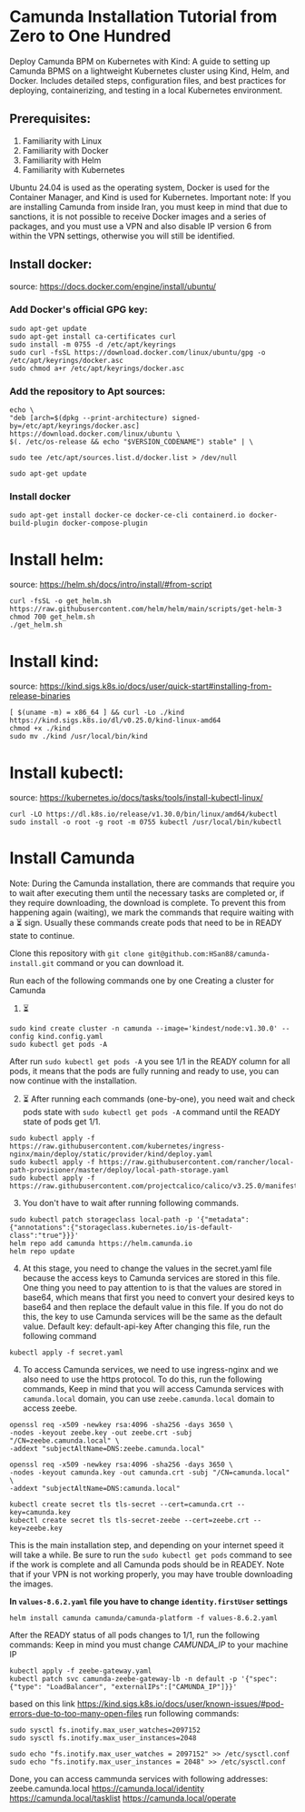 # Camunda Installation Tutorial from Zero to One Hundred
Deploy Camunda BPM on Kubernetes with Kind: A guide to setting up Camunda BPMS on a lightweight Kubernetes cluster using Kind, Helm, and Docker. Includes detailed steps, configuration files, and best practices for deploying, containerizing, and testing in a local Kubernetes environment.

## Prerequisites:
1. Familiarity with Linux
2. Familiarity with Docker
3. Familiarity with Helm
4. Familiarity with Kubernetes

Ubuntu 24.04 is used as the operating system, Docker is used for the Container Manager, and Kind is used for Kubernetes.
Important note: If you are installing Camunda from inside Iran, you must keep in mind that due to sanctions, it is not possible to receive Docker images and a series of packages, and you must use a VPN and also disable IP version 6 from within the VPN settings, otherwise you will still be identified.
## Install docker:
source: https://docs.docker.com/engine/install/ubuntu/


### Add Docker's official GPG key:
```
sudo apt-get update
sudo apt-get install ca-certificates curl
sudo install -m 0755 -d /etc/apt/keyrings
sudo curl -fsSL https://download.docker.com/linux/ubuntu/gpg -o /etc/apt/keyrings/docker.asc
sudo chmod a+r /etc/apt/keyrings/docker.asc
```
### Add the repository to Apt sources:
```
echo \
"deb [arch=$(dpkg --print-architecture) signed-by=/etc/apt/keyrings/docker.asc] https://download.docker.com/linux/ubuntu \
$(. /etc/os-release && echo "$VERSION_CODENAME") stable" | \

sudo tee /etc/apt/sources.list.d/docker.list > /dev/null

sudo apt-get update
```
### Install docker
```
sudo apt-get install docker-ce docker-ce-cli containerd.io docker-build-plugin docker-compose-plugin
```

# Install helm:
source: https://helm.sh/docs/intro/install/#from-script
```
curl -fsSL -o get_helm.sh https://raw.githubusercontent.com/helm/helm/main/scripts/get-helm-3
chmod 700 get_helm.sh
./get_helm.sh
```

# Install kind:
source: https://kind.sigs.k8s.io/docs/user/quick-start#installing-from-release-binaries
```
[ $(uname -m) = x86_64 ] && curl -Lo ./kind https://kind.sigs.k8s.io/dl/v0.25.0/kind-linux-amd64
chmod +x ./kind
sudo mv ./kind /usr/local/bin/kind
```
# Install kubectl:
source: https://kubernetes.io/docs/tasks/tools/install-kubectl-linux/
```
curl -LO https://dl.k8s.io/release/v1.30.0/bin/linux/amd64/kubectl
sudo install -o root -g root -m 0755 kubectl /usr/local/bin/kubectl
```

# Install Camunda
Note: During the Camunda installation, there are commands that require you to wait after executing them until the necessary tasks are completed or, if they require downloading, the download is complete. To prevent this from happening again (waiting), we mark the commands that require waiting with a ⏳ sign. Usually these commands create pods that need to be in READY state to continue.

Clone this repository with `git clone git@github.com:HSan88/camunda-install.git` command or you can download it.

Run each of the following commands one by one
Creating a cluster for Camunda
1. ⏳
```
sudo kind create cluster -n camunda --image='kindest/node:v1.30.0' --config kind.config.yaml
sudo kubectl get pods -A
```
After run `sudo kubectl get pods -A` you see 1/1 in the READY column for all pods, it means that the pods are fully running and ready to use, you can now continue with the installation.

2. ⏳ After running each commands (one-by-one), you need wait and check pods state with `sudo kubectl get pods -A` command until the READY state of pods get 1/1.
```
sudo kubectl apply -f https://raw.githubusercontent.com/kubernetes/ingress-nginx/main/deploy/static/provider/kind/deploy.yaml
sudo kubectl apply -f https://raw.githubusercontent.com/rancher/local-path-provisioner/master/deploy/local-path-storage.yaml
sudo kubectl apply -f https://raw.githubusercontent.com/projectcalico/calico/v3.25.0/manifests/calico.yaml
```
3. You don't have to wait after running following commands.
```
sudo kubectl patch storageclass local-path -p '{"metadata": {"annotations":{"storageclass.kubernetes.io/is-default-class":"true"}}}'
helm repo add camunda https://helm.camunda.io
helm repo update
```

4. At this stage, you need to change the values ​​in the secret.yaml file because the access keys to Camunda services are stored in this file. One thing you need to pay attention to is that the values ​​are stored in base64, which means that first you need to convert your desired keys to base64 and then replace the default value in this file.
If you do not do this, the key to use Camunda services will be the same as the default value.
Default key: default-api-key
After changing this file, run the following command
```
kubectl apply -f secret.yaml
```

4. To access Camunda services, we need to use ingress-nginx and we also need to use the https protocol. To do this, run the following commands,
   Keep in mind that you will access Camunda services with `camunda.local` domain, you can use `zeebe.camunda.local` domain to access zeebe.

```
openssl req -x509 -newkey rsa:4096 -sha256 -days 3650 \
-nodes -keyout zeebe.key -out zeebe.crt -subj "/CN=zeebe.camunda.local" \
-addext "subjectAltName=DNS:zeebe.camunda.local"

openssl req -x509 -newkey rsa:4096 -sha256 -days 3650 \
-nodes -keyout camunda.key -out camunda.crt -subj "/CN=camunda.local" \
-addext "subjectAltName=DNS:camunda.local"

kubectl create secret tls tls-secret --cert=camunda.crt --key=camunda.key
kubectl create secret tls tls-secret-zeebe --cert=zeebe.crt --key=zeebe.key
```

This is the main installation step, and depending on your internet speed it will take a while. Be sure to run the `sudo kubectl get pods` command to see if the work is complete and all Camunda pods should be in READEY. Note that if your VPN is not working properly, you may have trouble downloading the images.


**In `values-8.6.2.yaml` file you have to change `identity.firstUser` settings**


```
helm install camunda camunda/camunda-platform -f values-8.6.2.yaml
```
After the READY status of all pods changes to 1/1, run the following commands:
Keep in mind you must change *CAMUNDA_IP* to your machine IP
```
kubectl apply -f zeebe-gateway.yaml
kubectl patch svc camunda-zeebe-gateway-lb -n default -p '{"spec": {"type": "LoadBalancer", "externalIPs":["CAMUNDA_IP"]}}'
```
based on this link https://kind.sigs.k8s.io/docs/user/known-issues/#pod-errors-due-to-too-many-open-files run following commands:

```
sudo sysctl fs.inotify.max_user_watches=2097152
sudo sysctl fs.inotify.max_user_instances=2048

sudo echo "fs.inotify.max_user_watches = 2097152" >> /etc/sysctl.conf
sudo echo "fs.inotify.max_user_instances = 2048" >> /etc/sysctl.conf
```

Done, you can access cammunda services with following addresses:
zeebe.camunda.local
https://camunda.local/identity
https://camunda.local/tasklist
https://camunda.local/operate


